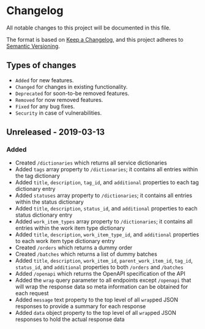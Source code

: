 # Changelog
All notable changes to this project will be documented in this file.

The format is based on [Keep a Changelog](https://keepachangelog.com/en/1.0.0/), and this project adheres to [Semantic Versioning](https://semver.org/spec/v2.0.0.html).

## Types of changes
- `Added` for new features.
- `Changed` for changes in existing functionality.
- `Deprecated` for soon-to-be removed features.
- `Removed` for now removed features.
- `Fixed` for any bug fixes.
- `Security` in case of vulnerabilities.

## Unreleased - 2019-03-13
### Added
- Created `/dictionaries` which returns all service dictionaries
- Added `tags` array property to `/dictionaries`; it contains all entries within the tag dictionary
- Added `title`, `description`, `tag_id`, and `additional` properties to each tag dictionary entry
- Added `statuses` array property to `/dictionaries`; it contains all entries within the status dictionary
- Added `title`, `description`, `status_id`, and `additional` properties to each status dictionary entry
- Added `work_item_types` array property to `/dictionaries`; it contains all entries within the work item type dictionary
- Added `title`, `description`, `work_item_type_id`, and `additional` properties to each work item type dictionary entry
- Created `/orders` which returns a dummy order
- Created `/batches` which returns a list of dummy batches
- Added `title`, `description`, `work_item_id`, `parent_work_item_id`, `tag_id`, `status_id`, and `additional` properties to both `/orders` and `/batches`
- Added `/openapi` which returns the OpenAPI specification of the API
- Added the `wrap` query parameter to all endpoints except `/openapi` that will wrap the response data so meta information can be obtained for each request
- Added `message` text property to the top level of all `wrap`ped JSON responses to provide a summary for each response
- Added `data` object property to the top level of all `wrap`ped JSON responses to hold the actual response data